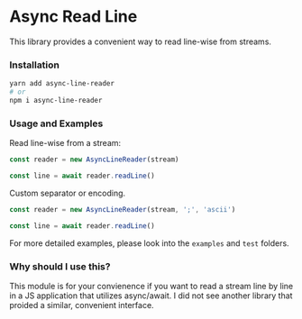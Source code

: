 # Async Read Line

This library provides a convenient way to read line-wise from streams. 

### Installation

```bash
yarn add async-line-reader
# or
npm i async-line-reader
```

### Usage and Examples

Read line-wise from a stream:

```ts
const reader = new AsyncLineReader(stream)

const line = await reader.readLine()
```

Custom separator or encoding.

```ts
const reader = new AsyncLineReader(stream, ';', 'ascii')

const line = await reader.readLine()
```

For more detailed examples, please look into the `examples` and `test` folders.

### Why should I use this?

This module is for your convienence if you want to read a stream line by line in a JS application that utilizes async/await. I did not see another library that proided a similar, convenient interface.
